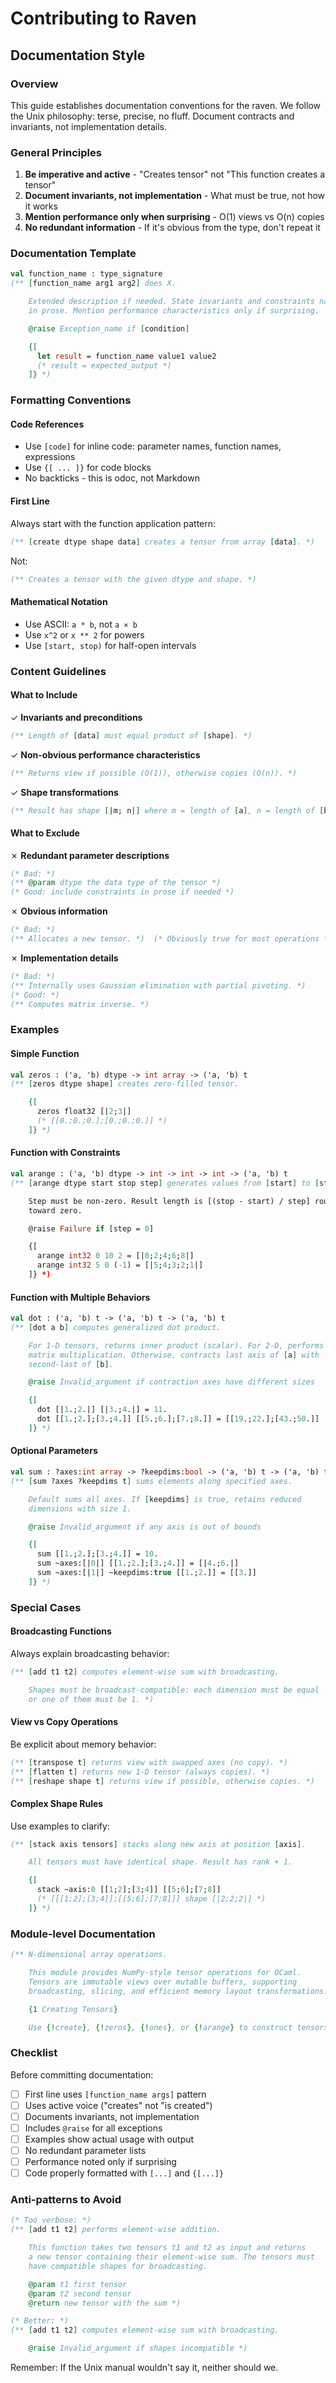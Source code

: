 # Contributing to Raven

## Documentation Style

### Overview

This guide establishes documentation conventions for the raven. We follow the Unix philosophy: terse, precise, no fluff. Document contracts and invariants, not implementation details.

### General Principles

1. **Be imperative and active** - "Creates tensor" not "This function creates a tensor"
2. **Document invariants, not implementation** - What must be true, not how it works
3. **Mention performance only when surprising** - O(1) views vs O(n) copies
4. **No redundant information** - If it's obvious from the type, don't repeat it

### Documentation Template

```ocaml
val function_name : type_signature
(** [function_name arg1 arg2] does X.

    Extended description if needed. State invariants and constraints naturally
    in prose. Mention performance characteristics only if surprising.

    @raise Exception_name if [condition]

    {[
      let result = function_name value1 value2
      (* result = expected_output *)
    ]} *)
```

### Formatting Conventions

#### Code References
- Use `[code]` for inline code: parameter names, function names, expressions
- Use `{[ ... ]}` for code blocks
- No backticks - this is odoc, not Markdown

#### First Line
Always start with the function application pattern:
```ocaml
(** [create dtype shape data] creates a tensor from array [data]. *)
```

Not:
```ocaml
(** Creates a tensor with the given dtype and shape. *)
```

#### Mathematical Notation
- Use ASCII: `a * b`, not `a × b`
- Use `x^2` or `x ** 2` for powers
- Use `[start, stop)` for half-open intervals

### Content Guidelines

#### What to Include

✓ **Invariants and preconditions**
```ocaml
(** Length of [data] must equal product of [shape]. *)
```

✓ **Non-obvious performance characteristics**
```ocaml
(** Returns view if possible (O(1)), otherwise copies (O(n)). *)
```

✓ **Shape transformations**
```ocaml
(** Result has shape [|m; n|] where m = length of [a], n = length of [b]. *)
```

#### What to Exclude

✗ **Redundant parameter descriptions**
```ocaml
(* Bad: *)
(** @param dtype the data type of the tensor *)
(* Good: include constraints in prose if needed *)
```

✗ **Obvious information**
```ocaml
(* Bad: *)
(** Allocates a new tensor. *)  (* Obviously true for most operations *)
```

✗ **Implementation details**
```ocaml
(* Bad: *)
(** Internally uses Gaussian elimination with partial pivoting. *)
(* Good: *)
(** Computes matrix inverse. *)
```

### Examples

#### Simple Function
```ocaml
val zeros : ('a, 'b) dtype -> int array -> ('a, 'b) t
(** [zeros dtype shape] creates zero-filled tensor.

    {[
      zeros float32 [|2;3|]
      (* [[0.;0.;0.];[0.;0.;0.]] *)
    ]} *)
```

#### Function with Constraints
```ocaml
val arange : ('a, 'b) dtype -> int -> int -> int -> ('a, 'b) t
(** [arange dtype start stop step] generates values from [start] to [stop).

    Step must be non-zero. Result length is [(stop - start) / step] rounded
    toward zero.

    @raise Failure if [step = 0]

    {[
      arange int32 0 10 2 = [|0;2;4;6;8|]
      arange int32 5 0 (-1) = [|5;4;3;2;1|]
    ]} *)
```

#### Function with Multiple Behaviors
```ocaml
val dot : ('a, 'b) t -> ('a, 'b) t -> ('a, 'b) t
(** [dot a b] computes generalized dot product.

    For 1-D tensors, returns inner product (scalar). For 2-D, performs
    matrix multiplication. Otherwise, contracts last axis of [a] with
    second-last of [b].

    @raise Invalid_argument if contraction axes have different sizes

    {[
      dot [|1.;2.|] [|3.;4.|] = 11.
      dot [[1.;2.];[3.;4.]] [[5.;6.];[7.;8.]] = [[19.;22.];[43.;50.]]
    ]} *)
```

#### Optional Parameters
```ocaml
val sum : ?axes:int array -> ?keepdims:bool -> ('a, 'b) t -> ('a, 'b) t
(** [sum ?axes ?keepdims t] sums elements along specified axes.

    Default sums all axes. If [keepdims] is true, retains reduced
    dimensions with size 1.

    @raise Invalid_argument if any axis is out of bounds

    {[
      sum [[1.;2.];[3.;4.]] = 10.
      sum ~axes:[|0|] [[1.;2.];[3.;4.]] = [|4.;6.|]
      sum ~axes:[|1|] ~keepdims:true [[1.;2.]] = [[3.]]
    ]} *)
```

### Special Cases

#### Broadcasting Functions
Always explain broadcasting behavior:
```ocaml
(** [add t1 t2] computes element-wise sum with broadcasting.

    Shapes must be broadcast-compatible: each dimension must be equal
    or one of them must be 1. *)
```

#### View vs Copy Operations
Be explicit about memory behavior:
```ocaml
(** [transpose t] returns view with swapped axes (no copy). *)
(** [flatten t] returns new 1-D tensor (always copies). *)
(** [reshape shape t] returns view if possible, otherwise copies. *)
```

#### Complex Shape Rules
Use examples to clarify:
```ocaml
(** [stack axis tensors] stacks along new axis at position [axis].

    All tensors must have identical shape. Result has rank + 1.

    {[
      stack ~axis:0 [[1;2];[3;4]] [[5;6];[7;8]]
      (* [[[1;2];[3;4]];[[5;6];[7;8]]] shape [|2;2;2|] *)
    ]} *)
```

### Module-level Documentation

```ocaml
(** N-dimensional array operations.

    This module provides NumPy-style tensor operations for OCaml.
    Tensors are immutable views over mutable buffers, supporting
    broadcasting, slicing, and efficient memory layout transformations.

    {1 Creating Tensors}

    Use {!create}, {!zeros}, {!ones}, or {!arange} to construct tensors... *)
```

### Checklist

Before committing documentation:

- [ ] First line uses `[function_name args]` pattern
- [ ] Uses active voice ("creates" not "is created")
- [ ] Documents invariants, not implementation
- [ ] Includes `@raise` for all exceptions
- [ ] Examples show actual usage with output
- [ ] No redundant parameter lists
- [ ] Performance noted only if surprising
- [ ] Code properly formatted with `[...]` and `{[...]}`

### Anti-patterns to Avoid

```ocaml
(* Too verbose: *)
(** [add t1 t2] performs element-wise addition.

    This function takes two tensors t1 and t2 as input and returns
    a new tensor containing their element-wise sum. The tensors must
    have compatible shapes for broadcasting.

    @param t1 first tensor
    @param t2 second tensor
    @return new tensor with the sum *)

(* Better: *)
(** [add t1 t2] computes element-wise sum with broadcasting.

    @raise Invalid_argument if shapes incompatible *)
```

Remember: If the Unix manual wouldn't say it, neither should we.
